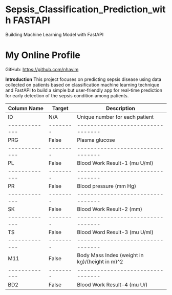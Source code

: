 # Sepsis_Classification_Prediction_with FASTAPI
Building Machine Learning Model with FastAPI

# My Online Profile
GitHub: https://github.com/nhavim

**Introduction**
This project focuses on predicting sepsis disease using data collected on patients based on classification machine learning technique and FastAPI to build a simple but user-friendly app for real-time prediction for early detection of the sepsis condition among patients.

| Column Name | Target | Description                     |
|-------------|--------|---------------------------------|
| ID          | N/A    | Unique number for each patient  |
|-------------|--------|---------------------------------|
| PRG         | False  | Plasma glucose                  |
|-------------|--------|---------------------------------|
| PL          | False  | Blood Work Result-1 (mu U/ml)   |
|-------------|--------|---------------------------------|
| PR          | False  | Blood pressure (mm Hg)          |
|-------------|--------|---------------------------------|
| SK          | False  | Blood Work Result-2 (mm)        |
|-------------|--------|---------------------------------|
| TS          | False  | Blood Word Result-3 (mu U/ml)   |
|-------------|--------|---------------------------------|
| M11         | False  | Body Mass Index (weight in kg)/(height in m)^2|
|-------------|--------|---------------------------------|
| BD2         | False  | Blood Work Result-4 (mu U/)

